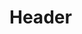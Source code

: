 <!-- TITLE: Reverse Engineering -->
<!-- SUBTITLE: A quick summary of Reverse Engineering -->

# Header